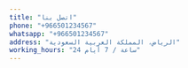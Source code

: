```yaml
---
title: "اتصل بنا"
phone: "+966501234567"
whatsapp: "+966501234567"
address: "الرياض، المملكة العربية السعودية"
working_hours: "24 ساعة / 7 أيام"
---
```

